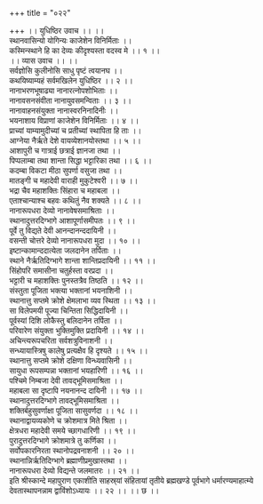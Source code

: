 +++
title = "०२२"

+++
।। युधिष्ठिर उवाच ।। ।।  
 स्थानवासिन्यो योगिन्यः काजेशेन विनिर्मिताः ।।  
कस्मिन्स्थाने हि का देव्यः कीदृश्यस्ता वदस्व मे ।। १ ।।  
।। व्यास उवाच ।। ।।  
सर्वज्ञोसि कुलीनोसि साधु पृष्टं त्वयानघ ।।  
कथयिष्याम्यहं सर्वमखिलेन युधिष्ठिर ।। २ ।।  
नानाभरणभूषाढ्या नानारत्नोपशोभिताः ।।  
नानावसनसंवीता नानायुवसमन्विताः ।। ३ ।।  
नानावाहनसंयुक्ता नानास्वरनिनादिनीः ।।  
भयनाशाय विप्राणां काजेशेन विनिर्मिताः ।। ४ ।।  
प्राच्यां याम्यामुदीच्यां च प्रतीच्यां स्थापिता हि ताः ।।  
आग्नेया नैर्ऋते देशे वायव्येशानयोस्तथा ।। ५ ।।  
आशापुरी च गात्राई छत्राई ज्ञानजा तथा ।।  
पिप्पलाम्बा तथा शान्ता सिद्धा भट्टारिका तथा ।। ६ ।।  
कदम्बा विकटा मीठा सुपर्णा वसुजा तथा ।।  
मातङ्गी च महादेवी वाराही मुकुटेश्वरी ।। ७ ।।  
भद्रा चैव महाशक्तिः सिंहारा च महाबला ।।  
एताश्चान्याश्च बहवः कथितुं नैव शक्यते ।। ८ ।।  
नानारूपधरा देव्यो नानावेषसमाश्रिताः ।।  
स्थानादुत्तरदिग्भागे आशापूर्णासमीपतः ।। ९ ।।  
पूर्वे तु विद्यते देवी आनन्दानन्ददायिनी ।।  
वसन्ती चोत्तरे देव्यो नानारूपधरा मुदा ।। १० ।।  
इष्टान्कामान्ददात्येता जलदानेन तर्पिताः ।।  
स्थाने नैर्ऋतिदिग्भागे शान्ता शान्तिप्रदायिनी ।। ११ ।।  
सिंहोपरि समासीना चतुर्हस्ता वरप्रदा ।।  
भट्टारी च महाशक्तिः पुनस्तत्रैव तिष्ठति ।। १२ ।।  
संस्तुता पूजिता भक्त्या भक्तानां भयनाशिनी ।।  
स्थानात्तु सप्तमे क्रोशे क्षेमलाभा व्यव स्थिता ।। १३ ।।  
सा विलेपमयी पूज्या चिन्तिता सिद्धिदायिनी ।।  
पूर्वस्यां दिशि लोकैस्तु बलिदानेन तर्पिता ।।  
परिवारेण संयुक्ता भुक्तिमुक्ति प्रदायिनी ।। १४ ।।  
अचिन्त्यरूपचरिता सर्वशत्रुविनाशनी ।।  
सन्ध्यायास्त्रिषु कालेषु प्रत्यक्षैव हि दृश्यते ।। १५ ।।  
स्थानात्तु सप्तमे क्रोशे दक्षिणा विन्ध्यवासिनी ।।  
सायुधा रूपसम्पन्ना भक्तानां भयहारिणी ।। १६ ।।  
पश्चिमे निम्बजा देवी तावद्भूमिसमाश्रिता ।।  
महाबला सा दृष्टापि नयनानन्द दायिनी ।। १७ ।।  
स्थानादुत्तरदिग्भागे तावद्भूमिसमाश्रिता ।।  
शक्तिर्बहुसुवर्णाक्षा पूजिता सासुवर्णदा ।। १८ ।।  
स्थानाद्वायव्यकोणे च क्रोशमात्र मिते श्रिता ।।  
क्षेत्रधरा महादेवी समये च्छागधारिणी ।। १९ ।।  
पुरादुत्तरदिग्भागे क्रोशमात्रे तु कर्णिका ।।  
सर्वोपकारनिरता स्थानोपद्रवनाशनी ।। २० ।।  
स्थानान्निर्ऋतिदिग्भागे ब्रह्माणीप्रमुखास्तथा ।।  
नानारूपधरा देव्यो विद्यन्ते जलमातरः ।। २१ ।।  
इति श्रीस्कान्दे महापुराण एकाशीति साहस्र्यां संहितायां तृतीये ब्रह्मखण्डे पूर्वभागे धर्मारण्यमाहात्म्ये देवतास्थापनन्नाम द्वाविंशोऽध्यायः ।। २२ ।। ।। छ ।।